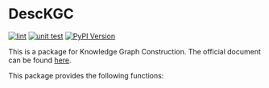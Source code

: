 # DescKGC
[![lint](https://github.com/guangchen811/ComplexKG/actions/workflows/lint.yml/badge.svg)](https://github.com/guangchen811/ComplexKG/blob/main/.github/workflows/lint.yml)
[![unit test](https://github.com/guangchen811/ComplexKG/actions/workflows/test.yml/badge.svg)](https://github.com/guangchen811/ComplexKG/blob/main/.github/workflows/test.yml)
[![PyPI Version](https://img.shields.io/pypi/v/desckgc)](https://pypi.org/project/desckgc/)

This is a package for Knowledge Graph Construction. The official document can be found [here](https://guangchen811.github.io/DescKGC/).

This package provides the following functions:

